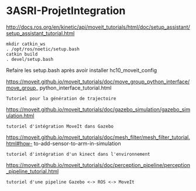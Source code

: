 # 3ASRI-ProjetIntegration
http://docs.ros.org/en/kinetic/api/moveit_tutorials/html/doc/setup_assistant/setup_assistant_tutorial.html

```
mkdir catkin_ws
. /opt/ros/noetic/setup.bash
catkin build
. devel/setup.bash
```
Refaire les setup.bash après avoir installer hc10_moveit_config


https://moveit.github.io/moveit_tutorials/doc/move_group_python_interface/move_group_
python_interface_tutorial.html

```
Tutoriel pour la génération de trajectoire
```

https://moveit.github.io/moveit_tutorials/doc/gazebo_simulation/gazebo_simulation.html

```
tutoriel d'intégration MoveIt dans Gazebo
```

https://moveit.github.io/moveit_tutorials/doc/mesh_filter/mesh_filter_tutorial.html#how-
to-add-sensor-to-arm-in-simulation

```
tutoriel d'intégration d'un kinect dans l'environnement
```

https://moveit.github.io/moveit_tutorials/doc/perception_pipeline/perception_pipeline_tutorial.html

```
tutoriel d'une pipeline Gazebo <-> ROS <-> MoveIt





